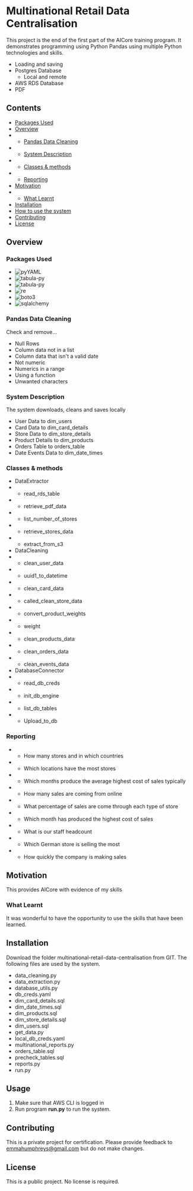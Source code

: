 # Multinational Retail Data Centralisation

This project is the end of the first part of the AICore training program. It demonstrates programming using Python Pandas using multiple Python technologies and skills.

- Loading and saving
- Postgres Database 
    - Local and remote
- AWS RDS Database
- PDF

## Contents
- [ Packages Used ](#packages)
- [ Overview ](#overview)
- - [ Pandas Data Cleaning ](#pandas)
- - [ System Description ](#description)
- - [ Classes & methods ](#classes)
- - [ Reporting ](#reporting)
- [ Motivation ](#motivation)
- - [ What Learnt ](#learnt)
- [ Installation ](#installation)
- [ How to use the system ](#usage)
- [ Contributing ](#contributing)
- [ License ](#license)


## <a name="overview"></a>Overview
### <a name="packages"></a>Packages Used
- ![pyYAML](https://img.shields.io/badge/pyYAML-brightgreen.svg)
- ![tabula-py](https://img.shields.io/badge/tabula-py-brightgreen.svg)
- ![tabula-py](https://img.shields.io/badge/time-uuid-brightgreen.svg)
- ![re](https://img.shields.io/badge/re-brightgreen.svg)
- ![boto3](https://img.shields.io/badge/boto3-brightgreen.svg)
- ![sqlalchemy](https://img.shields.io/badge/sqlalchemy-brightgreen.svg)

### <a name="pandas"></a>Pandas Data Cleaning
Check and remove...
- Null Rows
- Column data not in a list
- Column data that isn't a valid date
- Not numeric
- Numerics in a range
- Using a function
- Unwanted characters

### <a name="description"></a>System Description
The system downloads, cleans and saves locally
- User Data to dim_users
- Card Data to dim_card_details
- Store Data to dim_store_details
- Product Details to dim_products
- Orders Table to orders_table
- Date Events Data to dim_date_times


### <a name="classes"></a>Classes & methods
- DataExtractor
- - read_rds_table
- - retrieve_pdf_data
- - list_number_of_stores
- - retrieve_stores_data
- - extract_from_s3
- DataCleaning
- - clean_user_data
- - uuid1_to_datetime
- - clean_card_data
- - called_clean_store_data
- - convert_product_weights
- - weight
- - clean_products_data
- - clean_orders_data
- - clean_events_data
- DatabaseConnector
- - read_db_creds
- - init_db_engine
- - list_db_tables
- - Upload_to_db

### <a name="reporting"></a>Reporting
- - How many stores and in which countries
- - Which locations have the most stores
- - Which months produce the average highest cost of sales typically
- - How many sales are coming from online
- - What percentage of sales are come through each type of store
- - Which month has produced the highest cost of sales
- - What is our staff headcount
- - Which German store is selling the most
- - How quickly the company is making sales

## <a name="motivation"></a>Motivation
This provides AICore with evidence of my skills

### <a name="learnt"></a>What Learnt
It was wonderful to have the opportunity to use the skills that have been learned. 

## <a name="installation"></a>Installation
Download the folder multinational-retail-data-centralisation from GIT. The following files are used by the system.
- data_cleaning.py
- data_extraction.py
- database_utils.py
- db_creds.yaml
- dim_card_details.sql
- dim_date_times.sql
- dim_products.sql
- dim_store_details.sql
- dim_users.sql
- get_data.py
- local_db_creds.yaml
- multinational_reports.py
- orders_table.sql
- precheck_tables.sql
- reports.py
- run.py

## <a name="usage"></a>Usage
1. Make sure that AWS CLI is logged in
1. Run program <b>run.py</b> to run the system.

## <a name="contributing"></a>Contributing
This is a private project for certification. Please provide feedback to emmahumphreys@gmail.com but do not make changes. 

## <a name="license"></a>License
This is a public project. No license is required. 